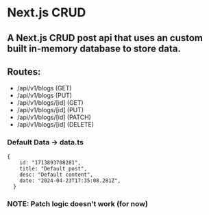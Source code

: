 # Next.js CRUD

## A Next.js CRUD post api that uses an custom built in-memory database to store data.

## Routes:
- /api/v1/blogs (GET)
- /api/v1/blogs (PUT)
- /api/v1/blogs/[id] (GET)
- /api/v1/blogs/[id] (PUT)
- /api/v1/blogs/[id] (PATCH)
- /api/v1/blogs/[id] (DELETE)

### Default Data -> data.ts
```
{
    id: "1713893708281",
    title: "Default post",
    desc: "Default content",
    date: "2024-04-23T17:35:08.281Z",
  }
```

### NOTE: Patch logic doesn't work (for now)

